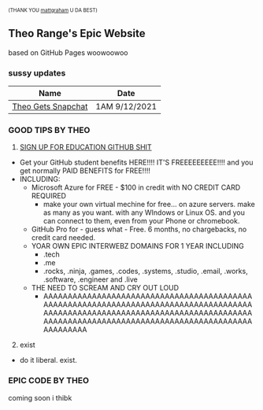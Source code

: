 <small style="font-size:10px;">(THANK YOU [mattgraham](twitter.com/mattgraham) U DA BEST)</small>

## Theo Range's Epic Website

based on GitHub Pages woowoowoo

### sussy updates

Name | Date
------------ | -------------
[Theo Gets Snapchat](https://theorangeexists.me/updates/snapchat) | 1AM 9/12/2021

### GOOD TIPS BY THEO

1. [SIGN UP FOR EDUCATION GITHUB SHIT](https://education.github.com/discount_requests/student_application)
- Get your GitHub student benefits HERE!!!! IT'S FREEEEEEEEE!!!! and you get normally PAID BENEFITS for FREE!!!!
- INCLUDING:
  - Microsoft Azure for FREE - $100 in credit with NO CREDIT CARD REQUIRED
    - make your own virtual mechine for free... on azure servers. make as many as you want. with any WIndows or Linux OS. and you can connect to them, even from your Phone or chromebook.
  - GitHub Pro for - guess what - Free. 6 months, no chargebacks, no credit card needed.
  - YOAR OWN EPIC INTERWEBZ DOMAINS FOR 1 YEAR INCLUDING
    - .tech
    - .me
    - .rocks, .ninja, .games, .codes, .systems, .studio, .email, .works, .software, .engineer and .live
  - THE NEED TO SCREAM AND CRY OUT LOUD
    - AAAAAAAAAAAAAAAAAAAAAAAAAAAAAAAAAAAAAAAAAAAAAAAAAAAAAAAAAAAAAAAAAAAAAAAAAAAAAAAAAAAAAAAAAAAAAAAAAAAAAAAAAAAAAAAAAAAAAAAAAAAAAAAAAAAAAAAAAAAAAAAAAAAAAAAAAAAAAAAAAAAAAAAAAAAAAAAAAAAAA

2. exist
- do it liberal. exist.

### EPIC CODE BY THEO

coming soon i thibk

